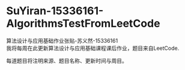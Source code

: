 # SuYiran-15336161-AlgorithmsTestFromLeetCode
算法设计与应用基础作业张贴-苏义然-15336161    
我将每周在此更新算法设计与应用基础课程课后作业，题目来自LeetCode.      

每道题目将注明来源、题目名称、更新时间与周目。
